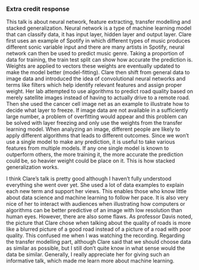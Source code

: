 ### Extra credit response
This talk is about neural network, feature extracting, transfer modelling and stacked generalization. Neural network is a type of machine learning model that can classify data, it has input layer, hidden layer and output layer. Clare first uses an example of Spotify in which different types of music produces different sonic variable input and there are many artists in Spotify, neural network can then be used to predict music genre. Taking a proportion of data for training, the train test split can show how accurate the prediction is. Weights are applied to vectors these weights are eventually updated to make the model better (model-fitting). Clare then shift from general data to image data and introduced the idea of convolutional neural networks and terms like filters which help identify relevant features and assign proper weight. Her lab attempted to use algorithms to predict road quality based on merely satellite images instead of having to actually drive to a remote road. Then she used the cancer cell image net as an example to illustrate how to decide what layer to freeze. If image data are not available in a sufficiently large number, a problem of overfitting would appear and this problem can be solved with layer freezing and only use the weights from the transfer learning model. When analyzing an image, different people are likely to apply different algorithms that leads to different outcomes. Since we won’t use a single model to make any prediction, it is useful to take various features from multiple models. If any one single model is known to outperform others, the more training it, the more accurate the prediction could be, so heavier weight could be place on it. This is how stacked generalization works.   

I think Clare’s talk is pretty good although I haven’t fully understood everything she went over yet. She used a lot of data examples to explain each new term and support her views. This enables those who know little about data science and machine learning to follow her pace. It is also very nice of her to interact with audiences when illustrating how computers or algorithms can be better predictive of an image with low resolution than human eyes. However, there are also some flaws. As professor Davis noted, the picture that Clare chose when talking about the quality of roads is more like a blurred picture of a good road instead of a picture of a road with poor quality. This confused me when I was watching the recording. Regarding the transfer modelling part, although Clare said that we should choose data as similar as possible, but I still don’t quite know in what sense would the data be similar. Generally, I really appreciate her for giving such an informative talk, which made me learn more about machine learning.


